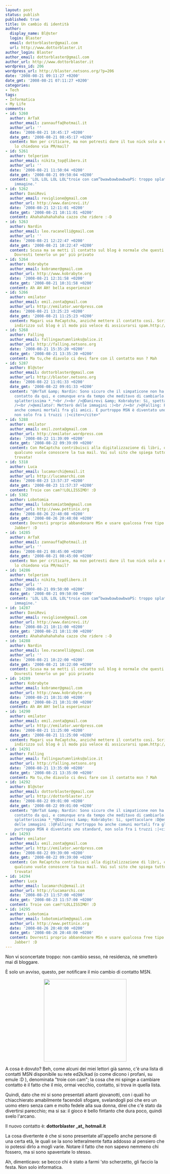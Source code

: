 ```yaml
---
layout: post
status: publish
published: true
title: Un cambio di identità
author:
  display_name: Bl@ster
  login: Blaster
  email: dottorblaster@gmail.com
  url: http://www.dottorblaster.it
author_login: Blaster
author_email: dottorblaster@gmail.com
author_url: http://www.dottorblaster.it
wordpress_id: 206
wordpress_url: http://blaster.netsons.org/?p=206
date: '2008-08-21 09:11:27 +0200'
date_gmt: '2008-08-21 07:11:27 +0200'
categories:
- Tech
tags:
- Informatica
- My Life
comments:
- id: 5260
  author: ArTaX
  author_email: zannauffa@hotmail.it
  author_url: ''
  date: '2008-08-21 10:45:17 +0200'
  date_gmt: '2008-08-21 08:45:17 +0200'
  content: Non per criticare, ma non potresti dare il tuo nick solo a quelli che te
    lo chiedono via PM/mail?
- id: 5261
  author: telperion
  author_email: nikita_top@libero.it
  author_url: ''
  date: '2008-08-21 11:50:04 +0200'
  date_gmt: '2008-08-21 09:50:04 +0200'
  content: 'LOL LOL LOL LOL"troie con cam”bwawbawbawbwaPS: troppo splatter questa
    immagine.'
- id: 5262
  author: DaniRevi
  author_email: reviglione@gmail.com
  author_url: http://www.danirevi.it/
  date: '2008-08-21 12:11:01 +0200'
  date_gmt: '2008-08-21 10:11:01 +0200'
  content: Ahahahahahahaha cazzo che ridere :-D
- id: 5263
  author: Nardin
  author_email: leo.racanelli@gmail.com
  author_url: ''
  date: '2008-08-21 12:22:47 +0200'
  date_gmt: '2008-08-21 10:22:47 +0200'
  content: Scusa ma se metti il contatto sul blog è normale che questi sono i risultati.
    Dovresti tenerlo un po' più privato
- id: 5264
  author: Kobrabyte
  author_email: kobramer@gmail.com
  author_url: http://www.kobrabyte.org
  date: '2008-08-21 12:31:58 +0200'
  date_gmt: '2008-08-21 10:31:58 +0200'
  content: Ah AH AH! bella esperienza!
- id: 5266
  author: emilator
  author_email: emil.zonta@gmail.com
  author_url: http://emilator.wordpress.com
  date: '2008-08-21 13:25:23 +0200'
  date_gmt: '2008-08-21 11:25:23 +0200'
  content: Magari usa ReCaptcha, anziché mettere il contatto così. Scrivere il proprio
    indirizzo sul blog è il modo più veloce di assicurarsi spam.http://recaptcha.net/
- id: 5268
  author: Falling
  author_email: fallingautumnlinks@alice.it
  author_url: http://falling.netsons.org
  date: '2008-08-21 15:35:20 +0200'
  date_gmt: '2008-08-21 13:35:20 +0200'
  content: Ma tu,che diavolo ci devi fare con il contatto msn ? Mah
- id: 5287
  author: Bl@ster
  author_email: dottorblaster@gmail.com
  author_url: http://blaster.netsons.org
  date: '2008-08-22 11:01:33 +0200'
  date_gmt: '2008-08-22 09:01:33 +0200'
  content: "@ArTaX &amp; Nardin: Sono sicuro che il simpaticone non ha preso il mio
    contatto da qui, e comunque era da tempo che meditavo di cambiarlo.<br /><br />@telperion:
    splatterissima *_*<br /><br />@Danirevi &amp; Kobrabyte: Si, spettacolare :D<br
    /><br />@emilator: Metterò delle immagini :)<br /><br />@Falling: Purtroppo ho
    anche comuni mortali fra gli amici. E purtroppo MSN è diventato uno standard,
    non solo fra i truzzi :|<cite></cite>"
- id: 5288
  author: emilator
  author_email: emil.zonta@gmail.com
  author_url: http://emilator.wordpress.com
  date: '2008-08-22 11:39:09 +0200'
  date_gmt: '2008-08-22 09:39:09 +0200'
  content: Con ReCaptcha contribuisci alla digitalizzazione di libri, ogni volta che
    qualcuno vuole conoscere la tua mail. Vai sul sito che spiega tutto, è un ottima
    trovata!
- id: 5318
  author: Luca
  author_email: lucamarchi@email.it
  author_url: http://lucamarchi.com
  date: '2008-08-23 13:57:37 +0200'
  date_gmt: '2008-08-23 11:57:37 +0200'
  content: Troie con cam?!LOLLISSIMO! :D
- id: 5382
  author: Lobotomia
  author_email: lobotomiatbm@gmail.com
  author_url: http://www.pettinix.org
  date: '2008-08-26 22:48:08 +0200'
  date_gmt: '2008-08-26 20:48:08 +0200'
  content: Dovresti proprio abbandonare MSn e usare qualcosa free tipo.. uhm si..
    Jabber! :D
- id: 14285
  author: ArTaX
  author_email: zannauffa@hotmail.it
  author_url: ''
  date: '2008-08-21 08:45:00 +0200'
  date_gmt: '2008-08-21 08:45:00 +0200'
  content: Non per criticare, ma non potresti dare il tuo nick solo a quelli che te
    lo chiedono via PM/mail?
- id: 14286
  author: telperion
  author_email: nikita_top@libero.it
  author_url: ''
  date: '2008-08-21 09:50:00 +0200'
  date_gmt: '2008-08-21 09:50:00 +0200'
  content: 'LOL LOL LOL LOL"troie con cam”bwawbawbawbwaPS: troppo splatter questa
    immagine.'
- id: 14287
  author: DaniRevi
  author_email: reviglione@gmail.com
  author_url: http://www.danirevi.it/
  date: '2008-08-21 10:11:00 +0200'
  date_gmt: '2008-08-21 10:11:00 +0200'
  content: Ahahahahahahaha cazzo che ridere :-D
- id: 14288
  author: Nardin
  author_email: leo.racanelli@gmail.com
  author_url: ''
  date: '2008-08-21 10:22:00 +0200'
  date_gmt: '2008-08-21 10:22:00 +0200'
  content: Scusa ma se metti il contatto sul blog è normale che questi sono i risultati.
    Dovresti tenerlo un po' più privato
- id: 14289
  author: Kobrabyte
  author_email: kobramer@gmail.com
  author_url: http://www.kobrabyte.org
  date: '2008-08-21 10:31:00 +0200'
  date_gmt: '2008-08-21 10:31:00 +0200'
  content: Ah AH AH! bella esperienza!
- id: 14290
  author: emilator
  author_email: emil.zonta@gmail.com
  author_url: http://emilator.wordpress.com
  date: '2008-08-21 11:25:00 +0200'
  date_gmt: '2008-08-21 11:25:00 +0200'
  content: Magari usa ReCaptcha, anziché mettere il contatto così. Scrivere il proprio
    indirizzo sul blog è il modo più veloce di assicurarsi spam.http://recaptcha.net/
- id: 14291
  author: Falling
  author_email: fallingautumnlinks@alice.it
  author_url: http://falling.netsons.org
  date: '2008-08-21 13:35:00 +0200'
  date_gmt: '2008-08-21 13:35:00 +0200'
  content: Ma tu,che diavolo ci devi fare con il contatto msn ? Mah
- id: 14292
  author: Bl@ster
  author_email: dottorblaster@gmail.com
  author_url: http://dottorblaster.it/
  date: '2008-08-22 09:01:00 +0200'
  date_gmt: '2008-08-22 09:01:00 +0200'
  content: "@ArTaX &amp; Nardin: Sono sicuro che il simpaticone non ha preso il mio
    contatto da qui, e comunque era da tempo che meditavo di cambiarlo.@telperion:
    splatterissima *_*@Danirevi &amp; Kobrabyte: Si, spettacolare :D@emilator: Metterò
    delle immagini :)@Falling: Purtroppo ho anche comuni mortali fra gli amici. E
    purtroppo MSN è diventato uno standard, non solo fra i truzzi :|<cite></cite>"
- id: 14293
  author: emilator
  author_email: emil.zonta@gmail.com
  author_url: http://emilator.wordpress.com
  date: '2008-08-22 09:39:00 +0200'
  date_gmt: '2008-08-22 09:39:00 +0200'
  content: Con ReCaptcha contribuisci alla digitalizzazione di libri, ogni volta che
    qualcuno vuole conoscere la tua mail. Vai sul sito che spiega tutto, è un ottima
    trovata!
- id: 14294
  author: Luca
  author_email: lucamarchi@email.it
  author_url: http://lucamarchi.com
  date: '2008-08-23 11:57:00 +0200'
  date_gmt: '2008-08-23 11:57:00 +0200'
  content: Troie con cam?!LOLLISSIMO! :D
- id: 14295
  author: Lobotomia
  author_email: lobotomiatbm@gmail.com
  author_url: http://www.pettinix.org
  date: '2008-08-26 20:48:00 +0200'
  date_gmt: '2008-08-26 20:48:00 +0200'
  content: Dovresti proprio abbandonare MSn e usare qualcosa free tipo.. uhm si..
    Jabber! :D
---
```

<p>Non vi sconcertate troppo: non cambio sesso, nè residenza, nè smetterò mai di bloggare.</p>
<p>È solo un avviso, questo, per notificare il mio cambio di contatto MSN.</p>
<p style="text-align: center;"><img class="alignnone" src="http://img29.picoodle.com/data/img29/3/8/20/f_msnheadshotm_91a542b.png" alt="" width="261" height="261" /></p>
<p>A cosa è dovuto? Beh, come alcuni dei miei lettori già sanno, c'è una lista di contatti MSN disponibile su rete ed2k/kad (o come dicono i profani, su emule :D ), denominata "troie con cam"; la cosa che mi spinge a cambiare contatto è il fatto che il mio, ormai vecchio, contatto, si trova in quella lista.</p>
<p>Quindi, dato che mi si sono presentati aitanti giovanotti, con i quali ho chiacchierato amabilmente facendoli sfogare, svelandogli poi che ero un uomo etero senza cam e molto fedele alla sua donna, direi che c'è stato da divertirsi parecchio; ma si sa: il gioco è bello fintanto che dura poco, quindi svelo l'arcano.</p>
<p>Il nuovo contatto è: <strong>dottorblaster _at_ hotmail.it</strong></p>
<p>La cosa divertente è che si sono presentate all'appello anche persone di una certa età, le quali se la sono letteralmente fatta addosso al pensiero che io potessi dirlo a mogli varie. Notare il fatto che non sapevo nemmeno chi fossero, ma si sono spaventate lo stesso.</p>
<p>Ah, dimenticavo: se becco chi è stato a farmi 'sto scherzetto, gli faccio la festa. Non solo informatica.</p>
